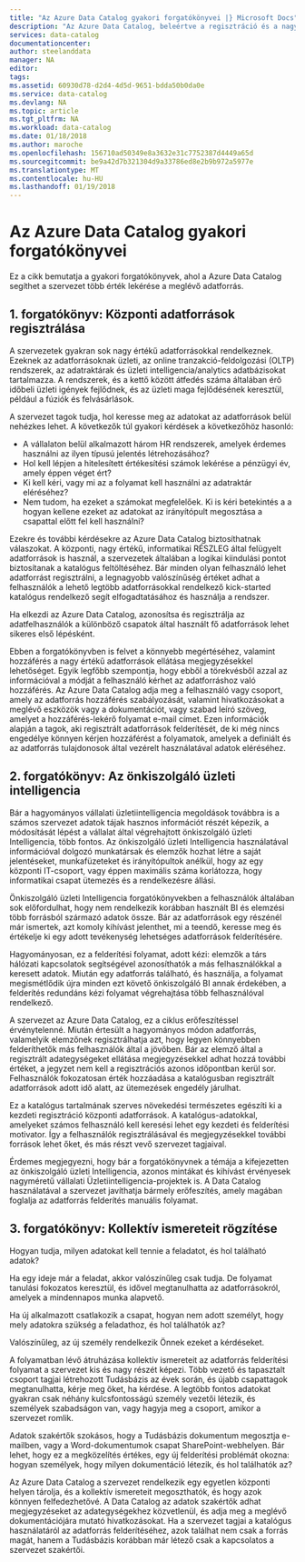 ```yaml
---
title: "Az Azure Data Catalog gyakori forgatókönyvei |} Microsoft Docs"
description: "Az Azure Data Catalog, beleértve a regisztráció és a nagy értékű adatforrásokat, felderítésének engedélyezése az önkiszolgáló üzleti intelligencia, és adatforrások és a folyamatok meglévő ismerete rögzítése gyakori forgatókönyvek áttekintése."
services: data-catalog
documentationcenter: 
author: steelanddata
manager: NA
editor: 
tags: 
ms.assetid: 60930d78-d2d4-4d5d-9651-bdda50b0da0e
ms.service: data-catalog
ms.devlang: NA
ms.topic: article
ms.tgt_pltfrm: NA
ms.workload: data-catalog
ms.date: 01/18/2018
ms.author: maroche
ms.openlocfilehash: 156710ad50349e8a3632e31c7752387d4449a65d
ms.sourcegitcommit: be9a42d7b321304d9a33786ed8e2b9b972a5977e
ms.translationtype: MT
ms.contentlocale: hu-HU
ms.lasthandoff: 01/19/2018
---
```

# <a name="azure-data-catalog-common-scenarios"></a>Az Azure Data Catalog gyakori forgatókönyvei
Ez a cikk bemutatja a gyakori forgatókönyvek, ahol a Azure Data Catalog segíthet a szervezet több érték lekérése a meglévő adatforrás.

## <a name="scenario-1-registration-of-central-data-sources"></a>1. forgatókönyv: Központi adatforrások regisztrálása
A szervezetek gyakran sok nagy értékű adatforrásokkal rendelkeznek. Ezeknek az adatforrásoknak üzleti, az online tranzakció-feldolgozási (OLTP) rendszerek, az adatraktárak és üzleti intelligencia/analytics adatbázisokat tartalmazza. A rendszerek, és a kettő között átfedés száma általában érő időbeli üzleti igények fejlődnek, és az üzleti maga fejlődésének keresztül, például a fúziók és felvásárlások.

A szervezet tagok tudja, hol keresse meg az adatokat az adatforrások belül nehézkes lehet. A következők túl gyakori kérdések a következőhöz hasonló:

* A vállalaton belül alkalmazott három HR rendszerek, amelyek érdemes használni az ilyen típusú jelentés létrehozásához?
* Hol kell lépjen a hitelesített értékesítési számok lekérése a pénzügyi év, amely éppen véget ért?
* Ki kell kéri, vagy mi az a folyamat kell használni az adatraktár eléréséhez?
* Nem tudom, ha ezeket a számokat megfelelőek. Ki is kéri betekintés a a hogyan kellene ezeket az adatokat az irányítópult megosztása a csapattal előtt fel kell használni?

Ezekre és további kérdésekre az Azure Data Catalog biztosíthatnak válaszokat. A központi, nagy értékű, informatikai RÉSZLEG által felügyelt adatforrások is használ, a szervezetek általában a logikai kiindulási pontot biztosítanak a katalógus feltöltéséhez. Bár minden olyan felhasználó lehet adatforrást regisztrálni, a legnagyobb valószínűség értéket adhat a felhasználók a lehető legtöbb adatforrásokkal rendelkező kick-started katalógus rendelkező segít elfogadtatásához és használja a rendszer. 

Ha elkezdi az Azure Data Catalog, azonosítsa és regisztrálja az adatfelhasználók a különböző csapatok által használt fő adatforrások lehet sikeres első lépésként.

Ebben a forgatókönyvben is felvet a könnyebb megértéséhez, valamint hozzáférés a nagy értékű adatforrások ellátása megjegyzésekkel lehetőséget. Egyik legfőbb szempontja, hogy ebből a törekvésből azzal az információval a módját a felhasználó kérhet az adatforráshoz való hozzáférés. Az Azure Data Catalog adja meg a felhasználó vagy csoport, amely az adatforrás hozzáférés szabályozását, valamint hivatkozásokat a meglévő eszközök vagy a dokumentációt, vagy szabad leíró szöveg, amelyet a hozzáférés-lekérő folyamat e-mail címet. Ezen információk alapján a tagok, aki regisztrált adatforrások felderítését, de ki még nincs engedélye könnyen kérjen hozzáférést a folyamatok, amelyek a definiált és az adatforrás tulajdonosok által vezérelt használatával adatok eléréséhez.

## <a name="scenario-2-self-service-business-intelligence"></a>2. forgatókönyv: Az önkiszolgáló üzleti intelligencia
Bár a hagyományos vállalati üzletiintelligencia megoldások továbbra is a számos szervezet adatok tájak hasznos információt részét képezik, a módosítását lépést a vállalat által végrehajtott önkiszolgáló üzleti Intelligencia, több fontos. Az önkiszolgáló üzleti Intelligencia használatával információval dolgozó munkatársak és elemzők hozhat létre a saját jelentéseket, munkafüzeteket és irányítópultok anélkül, hogy az egy központi IT-csoport, vagy éppen maximális száma korlátozza, hogy informatikai csapat ütemezés és a rendelkezésre állási.

Önkiszolgáló üzleti Intelligencia forgatókönyvekben a felhasználók általában sok előfordulhat, hogy nem rendelkezik korábban használt BI és elemzési több forrásból származó adatok össze. Bár az adatforrások egy részénél már ismertek, azt komoly kihívást jelenthet, mi a teendő, keresse meg és értékelje ki egy adott tevékenység lehetséges adatforrások felderítésére.

Hagyományosan, ez a felderítési folyamat, adott kézi: elemzők a társ hálózati kapcsolatok segítségével azonosíthatók a más felhasználókkal a keresett adatok. Miután egy adatforrás található, és használja, a folyamat megismétlődik újra minden ezt követő önkiszolgáló BI annak érdekében, a felderítés redundáns kézi folyamat végrehajtása több felhasználóval rendelkező.

A szervezet az Azure Data Catalog, ez a ciklus erőfeszítéssel érvénytelenné. Miután értesült a hagyományos módon adatforrás, valamelyik elemzőnek regisztrálhatja azt, hogy legyen könnyebben felderíthetők más felhasználók által a jövőben. Bár az elemző által a regisztrált adategységeket ellátása megjegyzésekkel adhat hozzá további értéket, a jegyzet nem kell a regisztrációs azonos időpontban kerül sor. Felhasználók fokozatosan érték hozzáadása a katalógusban regisztrált adatforrások adott idő alatt, az ütemezések engedély járulhat.

Ez a katalógus tartalmának szerves növekedési természetes egészíti ki a kezdeti regisztráció központi adatforrások. A katalógus-adatokkal, amelyeket számos felhasználó kell keresési lehet egy kezdeti és felderítési motivator. Így a felhasználók regisztrálásával és megjegyzésekkel további források lehet őket, és más részt vevő szervezet tagjaival.

Érdemes megjegyezni, hogy bár a forgatókönyvnek a témája a kifejezetten az önkiszolgáló üzleti Intelligencia, azonos mintákat és kihívást érvényesek nagyméretű vállalati Üzletiintelligencia-projektek is. A Data Catalog használatával a szervezet javíthatja bármely erőfeszítés, amely magában foglalja az adatforrás felderítés manuális folyamat.

## <a name="scenario-3-capturing-tribal-knowledge"></a>3. forgatókönyv: Kollektív ismereteit rögzítése
Hogyan tudja, milyen adatokat kell tennie a feladatot, és hol található adatok?

Ha egy ideje már a feladat, akkor valószínűleg csak tudja. De folyamat tanulási fokozatos keresztül, és idővel megtanulhatta az adatforrásokról, amelyek a mindennapos munka alapvető.

Ha új alkalmazott csatlakozik a csapat, hogyan nem adott személyt, hogy mely adatokra szükség a feladathoz, és hol találhatók az?

Valószínűleg, az új személy rendelkezik Önnek ezeket a kérdéseket.

A folyamatban lévő átruházása kollektív ismereteit az adatforrás felderítési folyamat a szervezet kis és nagy részét képezi. Több vezető és tapasztalt csoport tagjai létrehozott Tudásbázis az évek során, és újabb csapattagok megtanulhatta, kérje meg őket, ha kérdése. A legtöbb fontos adatokat gyakran csak néhány kulcsfontosságú személy vezetői létezik, és személyek szabadságon van, vagy hagyja meg a csoport, amikor a szervezet romlik.

Adatok szakértők szokásos, hogy a Tudásbázis dokumentum megosztja e-mailben, vagy a Word-dokumentumok csapat SharePoint-webhelyen. Bár lehet, hogy ez a megközelítés értékes, egy új felderítési problémát okozna: hogyan személyek, hogy milyen dokumentáció létezik, és hol találhatók az?

Az Azure Data Catalog a szervezet rendelkezik egy egyetlen központi helyen tárolja, és a kollektív ismereteit megoszthatók, és hogy azok könnyen felfedezhetővé. A Data Catalog az adatok szakértők adhat megjegyzéseket az adategységekhez közvetlenül, és adja meg a meglévő dokumentációjára mutató hivatkozásokat. Ha a szervezet tagjai a katalógus használatáról az adatforrás felderítéséhez, azok találhat nem csak a forrás magát, hanem a Tudásbázis korábban már létező csak a kapcsolatos a szervezet szakértői.
